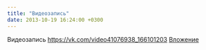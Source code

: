 ```yaml
---
title: "Видеозапись"
date: 2013-10-19 16:24:00 +0300
---
```


Видеозапись
<a class="vk-attach" href="https://vk.com/video41076938_166101203">https://vk.com/video41076938_166101203</a>
<a class="vk-attach" href="https://vk.com/video41076938_166101203">Вложение</a>
